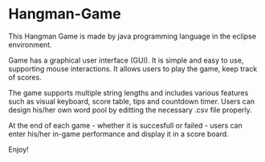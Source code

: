# Hangman-Game
This Hangman Game is made by java programming language in the eclipse environment.

Game has a graphical user interface (GUI). It is simple and easy to use, supporting mouse interactions. It allows users to play the game, keep track of scores.

The game supports multiple string lengths and includes various features such as visual keyboard, score table, tips and countdown timer. Users can design his/her own word pool by editting the necessary .csv file properly.

At the end of each game - whether it is succesfull or failed - users can enter his/her in-game performance and display it in a score board.

Enjoy!
